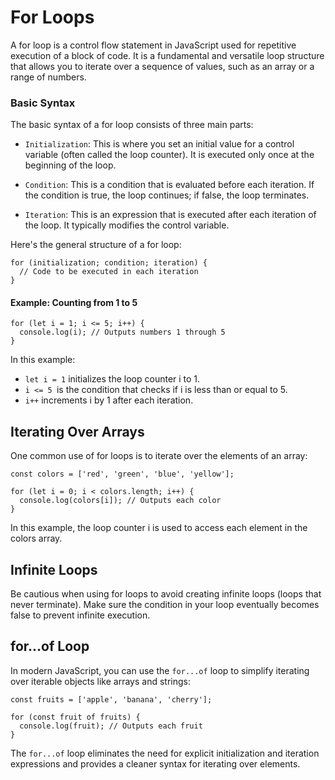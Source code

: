 # For Loops 
A for loop is a control flow statement in JavaScript used for repetitive execution of a block of code. It is a fundamental and versatile loop structure that allows you to iterate over a sequence of values, such as an array or a range of numbers.

### Basic Syntax
The basic syntax of a for loop consists of three main parts:

- `Initialization`: This is where you set an initial value for a control variable (often called the loop counter). It is executed only once at the beginning of the loop.

- `Condition`: This is a condition that is evaluated before each iteration. If the condition is true, the loop continues; if false, the loop terminates.

- `Iteration`: This is an expression that is executed after each iteration of the loop. It typically modifies the control variable.

Here's the general structure of a for loop:
```
for (initialization; condition; iteration) {
  // Code to be executed in each iteration
}
```
#### Example: Counting from 1 to 5
```
for (let i = 1; i <= 5; i++) {
  console.log(i); // Outputs numbers 1 through 5
}
```
In this example:

- `let i = 1` initializes the loop counter i to 1.
- `i <= 5 `is the condition that checks if i is less than or equal to 5.
- `i++` increments i by 1 after each iteration.

## Iterating Over Arrays
One common use of for loops is to iterate over the elements of an array:
```
const colors = ['red', 'green', 'blue', 'yellow'];

for (let i = 0; i < colors.length; i++) {
  console.log(colors[i]); // Outputs each color
}
```
In this example, the loop counter i is used to access each element in the colors array.

## Infinite Loops
Be cautious when using for loops to avoid creating infinite loops (loops that never terminate). Make sure the condition in your loop eventually becomes false to prevent infinite execution.

## for...of Loop
In modern JavaScript, you can use the `for...of` loop to simplify iterating over iterable objects like arrays and strings:
```
const fruits = ['apple', 'banana', 'cherry'];

for (const fruit of fruits) {
  console.log(fruit); // Outputs each fruit
}
```
The `for...of` loop eliminates the need for explicit initialization and iteration expressions and provides a cleaner syntax for iterating over elements.